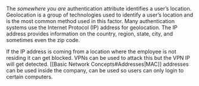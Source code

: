 The *somewhere you are* authentication attribute identifies a user’s location. Geolocation is a group of technologies used to identify a user’s location and is the most common method used in this factor. Many authentication systems use the Internet Protocol (IP) address for geolocation. The IP address provides information on the country, region, state, city, and sometimes even the zip code.

If the IP address is coming from a location where the employee is not residing it can get blocked. VPNs can be used to attack this but the VPN IP will get detected. [[Basic Network Concepts#Addresses|MAC]] addresses can be used inside the company, can be used so users can only login to certain computers.